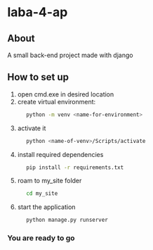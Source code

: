 # laba-4-ap

## About
A small back-end project made with django

## How to set up
1. open cmd.exe in desired location
2. create virtual environment:
```sh
      python -m venv <name-for-environment>
 ```
3. activate it
```sh
      python <name-of-venv>/Scripts/activate
 ```
4. install required dependencies
```sh
      pip install -r requirements.txt
 ```
5. roam to my_site folder
```sh
      cd my_site
 ```
6. start the application
```sh
      python manage.py runserver
 ```

### You are ready to go